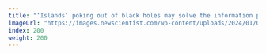 ```yaml
---
title: "‘Islands’ poking out of black holes may solve the information paradox"
imageUrl: "https://images.newscientist.com/wp-content/uploads/2024/01/08133444/SEI_184643771.jpg?width=788"
index: 200
weight: 200
---
```

